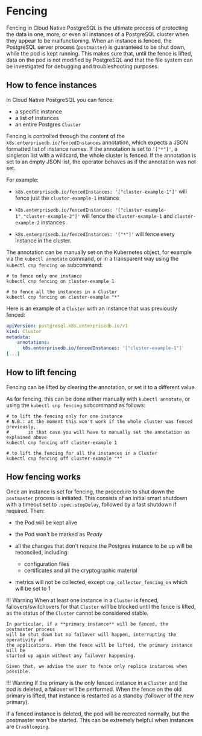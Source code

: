 # Fencing

Fencing in Cloud Native PostgreSQL is the ultimate process of protecting the
data in one, more, or even all instances of a PostgreSQL cluster when they
appear to be malfunctioning. When an instance is fenced, the PostgreSQL server
process (`postmaster`) is guaranteed to be shut down, while the pod is kept running.
This makes sure that, until the fence is lifted, data on the pod is not modified by
PostgreSQL and that the file system can be investigated for debugging and
troubleshooting purposes.

## How to fence instances

In Cloud Native PostgreSQL you can fence:

- a specific instance
- a list of instances
- an entire Postgres `Cluster`

Fencing is controlled through the content of the `k8s.enterprisedb.io/fencedInstances`
annotation, which expects a JSON formatted list of instance names.
If the annotation is set to `'["*"]'`, a singleton list with a wildcard, the
whole cluster is fenced.
If the annotation is set to an empty JSON list, the operator behaves as if the
annotation was not set.

For example:

- `k8s.enterprisedb.io/fencedInstances: '["cluster-example-1"]'` will fence just
  the `cluster-example-1` instance

- `k8s.enterprisedb.io/fencedInstances: '["cluster-example-1","cluster-example-2"]'`
  will fence the `cluster-example-1` and `cluster-example-2` instances

- `k8s.enterprisedb.io/fencedInstances: '["*"]'` will fence every instance in
  the cluster.

The annotation can be manually set on the Kubernetes object, for example via
the `kubectl annotate` command, or in a transparent way using the
`kubectl cnp fencing on` subcommand:

```shell
# to fence only one instance
kubectl cnp fencing on cluster-example 1

# to fence all the instances in a Cluster
kubectl cnp fencing on cluster-example "*"
```

Here is an example of a `Cluster` with an instance that was previously fenced:

```yaml
apiVersion: postgresql.k8s.enterprisedb.io/v1
kind: Cluster
metadata:
    annotations:
      k8s.enterprisedb.io/fencedInstances: '["cluster-example-1"]'
[...]
```

## How to lift fencing

Fencing can be lifted by clearing the annotation, or set it to a different value.

As for fencing, this can be done either manually with `kubectl annotate`, or
using the `kubectl cnp fencing` subcommand as follows:

```shell
# to lift the fencing only for one instance
# N.B.: at the moment this won't work if the whole cluster was fenced previously,
#       in that case you will have to manually set the annotation as explained above
kubectl cnp fencing off cluster-example 1

# to lift the fencing for all the instances in a Cluster
kubectl cnp fencing off cluster-example "*"
```

## How fencing works

Once an instance is set for fencing, the procedure to shut down the
`postmaster` process is initiated. This consists of an initial smart shutdown
with a timeout set to `.spec.stopDelay`, followed by a fast shutdown if
required. Then:

- the Pod will be kept alive

- the Pod won't be marked as *Ready*

- all the changes that don't require the Postgres instance to be up will be
  reconciled, including:
    - configuration files
    - certificates and all the cryptographic material

- metrics will not be collected, except `cnp_collector_fencing_on` which will be
  set to 1

!!! Warning
    When at least one instance in a `Cluster` is fenced, failovers/switchovers for that
    `Cluster` will be blocked until the fence is lifted, as the status of the `Cluster`
    cannot be considered stable.

    In particular, if a **primary instance** will be fenced, the postmaster process
    will be shut down but no failover will happen, interrupting the operativity of
    the applications. When the fence will be lifted, the primary instance will be
    started up again without any failover happening.

    Given that, we advise the user to fence only replica instances when possible.

!!! Warning
    If the primary is the only fenced instance in a `Cluster` and the pod is deleted, a
    failover will be performed. When the fence on the old primary is lifted, that instance
    is restarted as a standby (follower of the new primary).

If a fenced instance is deleted, the pod will be recreated normally, but the
postmaster won't be started. This can be extremely helpful when instances
are `Crashlooping`.

